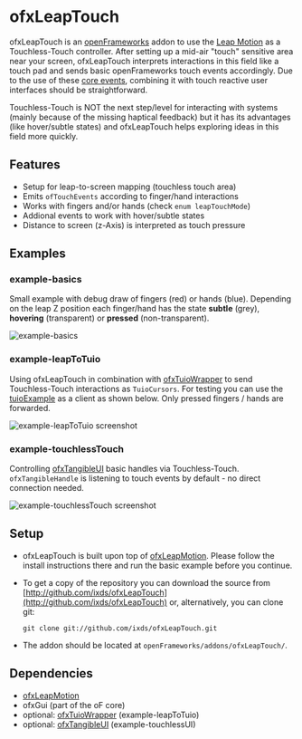 ofxLeapTouch
================

ofxLeapTouch is an [openFrameworks](https://github.com/openframeworks/openFrameworks) addon to use the [Leap Motion](https://leapmotion.com) as a Touchless-Touch controller. After setting up a mid-air "touch" sensitive area near your screen, ofxLeapTouch interprets interactions in this field like a touch pad and sends basic openFrameworks touch events accordingly. Due to the use of these [core events](http://openframeworks.cc/documentation/events/ofCoreEvents.html), combining it with touch reactive user interfaces should be straightforward. 

Touchless-Touch is NOT the next step/level for interacting with systems (mainly because of the missing haptical feedback) but it has its advantages (like hover/subtle states) and ofxLeapTouch helps exploring ideas in this field more quickly.


Features 
--------

* Setup for leap-to-screen mapping (touchless touch area)
* Emits `ofTouchEvents` according to finger/hand interactions
* Works with fingers and/or hands (check `enum leapTouchMode`)
* Addional events to work with hover/subtle states 
* Distance to screen (z-Axis) is interpreted as touch pressure

Examples
--------

### example-basics

Small example with debug draw of fingers (red) or hands (blue). Depending on the leap Z position each finger/hand has the state **subtle** (grey), **hovering** (transparent) or **pressed** (non-transparent).

![example-basics](https://raw.githubusercontent.com/ixds/ofxLeapTouch/master/example-basics.png)

### example-leapToTuio

Using ofxLeapTouch in combination with [ofxTuioWrapper](http://github.com/fx-lange/ofxTuioWrapper/) to send Touchless-Touch interactions as `TuioCursors`. For testing you can use the [tuioExample](https://github.com/fx-lange/ofxTuioWrapper/tree/master/tuioExample) as a client as shown below. Only pressed fingers / hands are forwarded.

![example-leapToTuio screenshot](https://raw.githubusercontent.com/ixds/ofxLeapTouch/master/example-leapToTuio.png)

### example-touchlessTouch

Controlling [ofxTangibleUI](http://github.com/fx-lange/ofxTangibleUI/) basic handles via Touchless-Touch. `ofxTangibleHandle` is listening to touch events by default - no direct connection needed.

![example-touchlessTouch screenshot](https://raw.githubusercontent.com/ixds/ofxLeapTouch/master/example-touchlessTouch.png)

Setup
------

* ofxLeapTouch is built upon top of [ofxLeapMotion](http://github.com/ofTheo/ofxLeapMotion/). Please follow the install instructions there and run the basic example before you continue.
* To get a copy of the repository you can download the source from [http://github.com/ixds/ofxLeapTouch](http://github.com/ixds/ofxLeapTouch) or, alternatively, you can clone git: 

  `git clone git://github.com/ixds/ofxLeapTouch.git`

* The addon should be located at `openFrameworks/addons/ofxLeapTouch/`.

Dependencies
------------

* [ofxLeapMotion](http://github.com/ofTheo/ofxLeapMotion/)
* ofxGui (part of the oF core)
* optional: [ofxTuioWrapper](http://github.com/fx-lange/ofxTuioWrapper/) (example-leapToTuio)
* optional: [ofxTangibleUI](http://github.com/fx-lange/ofxTangibleUI/) (example-touchlessUI)
